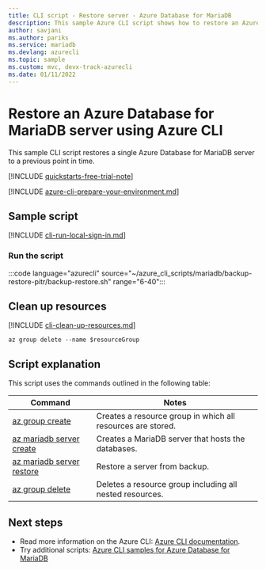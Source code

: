 ```yaml
---
title: CLI script - Restore server - Azure Database for MariaDB
description: This sample Azure CLI script shows how to restore an Azure Database for MariaDB server and its databases to a previous point in time.
author: savjani
ms.author: pariks
ms.service: mariadb
ms.devlang: azurecli
ms.topic: sample
ms.custom: mvc, devx-track-azurecli
ms.date: 01/11/2022
---
```


# Restore an Azure Database for MariaDB server using Azure CLI

This sample CLI script restores a single Azure Database for MariaDB server to a previous point in time.

[!INCLUDE [quickstarts-free-trial-note](../../../includes/quickstarts-free-trial-note.md)]

[!INCLUDE [azure-cli-prepare-your-environment.md](../../../includes/azure-cli-prepare-your-environment.md)]

## Sample script

[!INCLUDE [cli-run-local-sign-in.md](../../../includes/cli-run-local-sign-in.md)]

### Run the script

:::code language="azurecli" source="~/azure_cli_scripts/mariadb/backup-restore-pitr/backup-restore.sh" range="6-40":::

## Clean up resources

[!INCLUDE [cli-clean-up-resources.md](../../../includes/cli-clean-up-resources.md)]

```azurecli
az group delete --name $resourceGroup
```

## Script explanation

This script uses the commands outlined in the following table:

| **Command** | **Notes** |
|---|---|
| [az group create](/cli/azure/group#az_group_create) | Creates a resource group in which all resources are stored. |
| [az mariadb server create](/cli/azure/mariadb/server#az_mariadb_server_create) | Creates a MariaDB server that hosts the databases. |
| [az mariadb server restore](/cli/azure/mariadb/server#az_mariadb_server_restore) | Restore a server from backup. |
| [az group delete](/cli/azure/group#az_group_delete) | Deletes a resource group including all nested resources. |

## Next steps

- Read more information on the Azure CLI: [Azure CLI documentation](/cli/azure).
- Try additional scripts: [Azure CLI samples for Azure Database for MariaDB](../sample-scripts-azure-cli.md)
